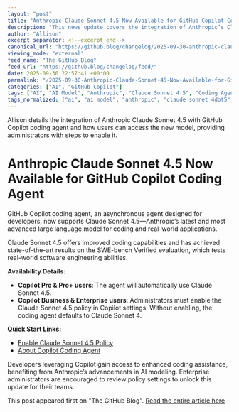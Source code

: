 ```yaml
---
layout: "post"
title: "Anthropic Claude Sonnet 4.5 Now Available for GitHub Copilot Coding Agent"
description: "This news update covers the integration of Anthropic’s Claude Sonnet 4.5 model with GitHub Copilot coding agent. Claude Sonnet 4.5 brings notable improvements in coding capabilities and is now available to Copilot Pro and Copilot Pro+ users automatically. For Copilot Business and Enterprise customers, administrators can enable the new model via Copilot settings. The update highlights the agent’s asynchronous developer functionality and links to relevant documentation."
author: "Allison"
excerpt_separator: <!--excerpt_end-->
canonical_url: "https://github.blog/changelog/2025-09-30-anthropic-claude-sonnet-4-5-is-in-public-preview-for-copilot-coding-agent"
viewing_mode: "external"
feed_name: "The GitHub Blog"
feed_url: "https://github.blog/changelog/feed/"
date: 2025-09-30 22:57:41 +00:00
permalink: "/2025-09-30-Anthropic-Claude-Sonnet-45-Now-Available-for-GitHub-Copilot-Coding-Agent.html"
categories: ["AI", "GitHub Copilot"]
tags: ["AI", "AI Model", "Anthropic", "Claude Sonnet 4.5", "Coding Agent", "Copilot", "Copilot Enterprise", "Copilot Functionality", "Copilot Pro", "Copilot Settings", "Developer Tools", "GitHub Copilot", "Model Integration", "News", "Policy Enablement", "SWE Bench"]
tags_normalized: ["ai", "ai model", "anthropic", "claude sonnet 4dot5", "coding agent", "copilot", "copilot enterprise", "copilot functionality", "copilot pro", "copilot settings", "developer tools", "github copilot", "model integration", "news", "policy enablement", "swe bench"]
---
```


Allison details the integration of Anthropic Claude Sonnet 4.5 with GitHub Copilot coding agent and how users can access the new model, providing administrators with steps to enable it.<!--excerpt_end-->

# Anthropic Claude Sonnet 4.5 Now Available for GitHub Copilot Coding Agent

GitHub Copilot coding agent, an asynchronous agent designed for developers, now supports Claude Sonnet 4.5—Anthropic’s latest and most advanced large language model for coding and real-world applications.

Claude Sonnet 4.5 offers improved coding capabilities and has achieved state-of-the-art results on the SWE-bench Verified evaluation, which tests real-world software engineering abilities.

**Availability Details:**

- **Copilot Pro & Pro+ users**: The agent will automatically use Claude Sonnet 4.5.
- **Copilot Business & Enterprise users**: Administrators must enable the Claude Sonnet 4.5 policy in Copilot settings. Without enabling, the coding agent defaults to Claude Sonnet 4.

**Quick Start Links:**

- [Enable Claude Sonnet 4.5 Policy](https://docs.github.com/copilot/concepts/policies)
- [About Copilot Coding Agent](https://docs.github.com/enterprise-cloud@latest/copilot/concepts/agents/coding-agent/about-coding-agent)

Developers leveraging Copilot gain access to enhanced coding assistance, benefiting from Anthropic’s advancements in AI modeling. Enterprise administrators are encouraged to review policy settings to unlock this update for their teams.

This post appeared first on "The GitHub Blog". [Read the entire article here](https://github.blog/changelog/2025-09-30-anthropic-claude-sonnet-4-5-is-in-public-preview-for-copilot-coding-agent)
